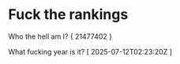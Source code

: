 # Fuck the rankings

Who the hell am I?
{ 21477402 }

What fucking year is it?
[ 2025-07-12T02:23:20Z ]
